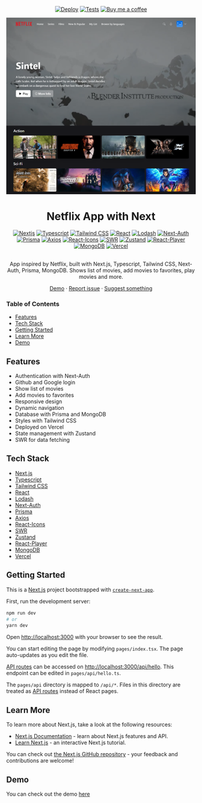 <div align='center'>

  [![Deploy][deploy-active]](/) 
  [![Tests][tests-passed]](/) 
  [![Buy me a coffee][buy-me-a-coffee]][buy-me-a-coffee-link]

</div>

<div align='center'>
  <a href='/'>
    <img
      src='/public/images/screenshot.png'
      alt='Screenshot of the app'
    />
  </a>
</div>

<div align='center'>
  <h1>Netflix App with Next</h1>
</div>

<div align='center'>

  [![Nextjs][nextjs]][nextjs-link]
  [![Typescript][typescript]][typescript-link]
  [![Tailwind CSS][tailwindcss]][tailwindcss-link]
  [![React][react]][react-link]
  [![Lodash][lodash]][lodash-link]
  [![Next-Auth][next-auth]][next-auth-link]
  [![Prisma][prisma]][prisma-link]
  [![Axios][axios]][axios-link]
  [![React-Icons][react-icons]][react-icons-link]
  [![SWR][swr]][swr-link]
  [![Zustand][zustand]][zustand-link]
  [![React-Player][react-player]][react-player-link]
  [![MongoDB][mongodb]][mongodb-link]
  [![Vercel][vercel]][vercel-link]
  
</div>

<br/>
<div align='center'>
  App inspired by Netflix, built with Next.js, Typescript, Tailwind CSS, Next-Auth, Prisma, MongoDB. Shows list of movies, add movies to favorites, play movies and more.

  [Demo](https://movies-app-wrujel.vercel.app/) · [Report issue](/issues) · [Suggest something](/issues)
</div>

### Table of Contents
- [Features](#features)
- [Tech Stack](#tech-stack)
- [Getting Started](#getting-started)
- [Learn More](#learn-more)
- [Demo](#demo)

## Features
- Authentication with Next-Auth
- Github and Google login
- Show list of movies
- Add movies to favorites
- Responsive design
- Dynamic navigation
- Database with Prisma and MongoDB
- Styles with Tailwind CSS
- Deployed on Vercel
- State management with Zustand
- SWR for data fetching

## Tech Stack
- [Next.js](https://nextjs.org/)
- [Typescript](https://www.typescriptlang.org/)
- [Tailwind CSS](https://tailwindcss.com/)
- [React](https://reactjs.org/)
- [Lodash](https://lodash.com/)
- [Next-Auth](https://next-auth.js.org/)
- [Prisma](https://www.prisma.io/)
- [Axios](https://axios-http.com/)
- [React-Icons](https://react-icons.github.io/react-icons/)
- [SWR](https://swr.vercel.app/)
- [Zustand](https://zustand.surge.sh/)
- [React-Player](https://www.npmjs.com/package/react-player)
- [MongoDB](https://www.mongodb.com/)
- [Vercel](https://vercel.com/)

## Getting Started
This is a [Next.js](https://nextjs.org/) project bootstrapped with [`create-next-app`](https://github.com/vercel/next.js/tree/canary/packages/create-next-app).

First, run the development server:

```bash
npm run dev
# or
yarn dev
```

Open [http://localhost:3000](http://localhost:3000) with your browser to see the result.

You can start editing the page by modifying `pages/index.tsx`. The page auto-updates as you edit the file.

[API routes](https://nextjs.org/docs/api-routes/introduction) can be accessed on [http://localhost:3000/api/hello](http://localhost:3000/api/hello). This endpoint can be edited in `pages/api/hello.ts`.

The `pages/api` directory is mapped to `/api/*`. Files in this directory are treated as [API routes](https://nextjs.org/docs/api-routes/introduction) instead of React pages.

## Learn More

To learn more about Next.js, take a look at the following resources:

- [Next.js Documentation](https://nextjs.org/docs) - learn about Next.js features and API.
- [Learn Next.js](https://nextjs.org/learn) - an interactive Next.js tutorial.

You can check out [the Next.js GitHub repository](https://github.com/vercel/next.js/) - your feedback and contributions are welcome!

## Demo
You can check out the demo [here](https://movies-app-wrujel.vercel.app/)


<!-- Badges -->
[deploy-active]: https://img.shields.io/badge/Deploy-Active-success?style=for-the-badge&logoColor=white
[tests-passed]: https://img.shields.io/badge/Test-Passed-success?style=for-the-badge&color=green
[buy-me-a-coffee]: https://img.shields.io/badge/Buy%20me%20a%20coffee-FF813F?style=for-the-badge&logo=buy-me-a-coffee
[nextjs]: https://img.shields.io/badge/Next.js-black?style=for-the-badge&logo=next.js
[typescript]: https://img.shields.io/badge/Typescript-007ACC?style=for-the-badge&logo=typescript&logoColor=white&color=blue
[tailwindcss]: https://img.shields.io/badge/Tailwind%20CSS-38B2AC?style=for-the-badge&logo=tailwind-css&logoColor=white
[react]: https://img.shields.io/badge/React-61DAFB?style=for-the-badge&logo=react&logoColor=white
[lodash]: https://img.shields.io/badge/Lodash-gray?style=for-the-badge&logo=lodash
[next-auth]: https://img.shields.io/badge/Next--Auth-black?style=for-the-badge&logo=next.js
[prisma]: https://img.shields.io/badge/Prisma-2D3748?style=for-the-badge&logo=prisma&logoColor=white
[axios]: https://img.shields.io/badge/Axios-56A7F7?style=for-the-badge&logo=axios&logoColor=white
[react-icons]: https://img.shields.io/badge/React--Icons-61DAFB?style=for-the-badge&logo=react&logoColor=white
[swr]: https://img.shields.io/badge/SWR-black?style=for-the-badge&logo=next.js
[zustand]: https://img.shields.io/badge/Zustand-gray?style=for-the-badge&logo=npm
[react-player]: https://img.shields.io/badge/React--Player-gray?style=for-the-badge&logo=npm
[mongodb]: https://img.shields.io/badge/MongoDB-47A248?style=for-the-badge&logo=mongodb&logoColor=white
[vercel]: https://img.shields.io/badge/Vercel-000000?style=for-the-badge&logo=vercel&logoColor=white

<!-- Badges links -->
[buy-me-a-coffee-link]: https://www.buymeacoffee.com/wrujel
[nextjs-link]: https://nextjs.org/
[typescript-link]: https://www.typescriptlang.org/
[tailwindcss-link]: https://tailwindcss.com/
[react-link]: https://reactjs.org/
[lodash-link]: https://lodash.com/
[next-auth-link]: https://next-auth.js.org/
[prisma-link]: https://www.prisma.io/
[axios-link]: https://axios-http.com/
[react-icons-link]: https://react-icons.github.io/react-icons/
[swr-link]: https://swr.vercel.app/
[zustand-link]: https://zustand.surge.sh/
[react-player-link]: https://www.npmjs.com/package/react-player
[mongodb-link]: https://www.mongodb.com/
[vercel-link]: https://vercel.com/